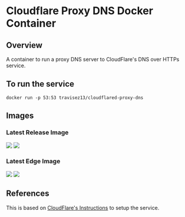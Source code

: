 # Cloudflare Proxy DNS Docker Container

## Overview

A container to run a proxy DNS server to CloudFlare's DNS over HTTPs service.

## To run the service

```
docker run -p 53:53 travisez13/cloudflared-proxy-dns
```

## Images

### Latest Release Image

[![](https://images.microbadger.com/badges/version/travisez13/cloudflared-proxy-dns.svg)](https://microbadger.com/images/travisez13/cloudflared-proxy-dns "Get your own version badge on microbadger.com")
[![](https://images.microbadger.com/badges/image/travisez13/cloudflared-proxy-dns.svg)](https://microbadger.com/images/travisez13/cloudflared-proxy-dns "Get your own image badge on microbadger.com")

### Latest Edge Image

[![](https://images.microbadger.com/badges/image/travisez13/cloudflared-proxy-dns:edge.svg)](https://microbadger.com/images/travisez13/cloudflared-proxy-dns:release-v1.0-preview.1.2 "Get your own image badge on microbadger.com")
[![](https://images.microbadger.com/badges/version/travisez13/cloudflared-proxy-dns:edge.svg)](https://microbadger.com/images/travisez13/cloudflared-proxy-dns:release-v1.0-preview.1.2 "Get your own version badge on microbadger.com")

## References

This is based on [CloudFlare's Instructions](https://developers.cloudflare.com/1.1.1.1/dns-over-https/cloudflared-proxy/) to setup the service.
